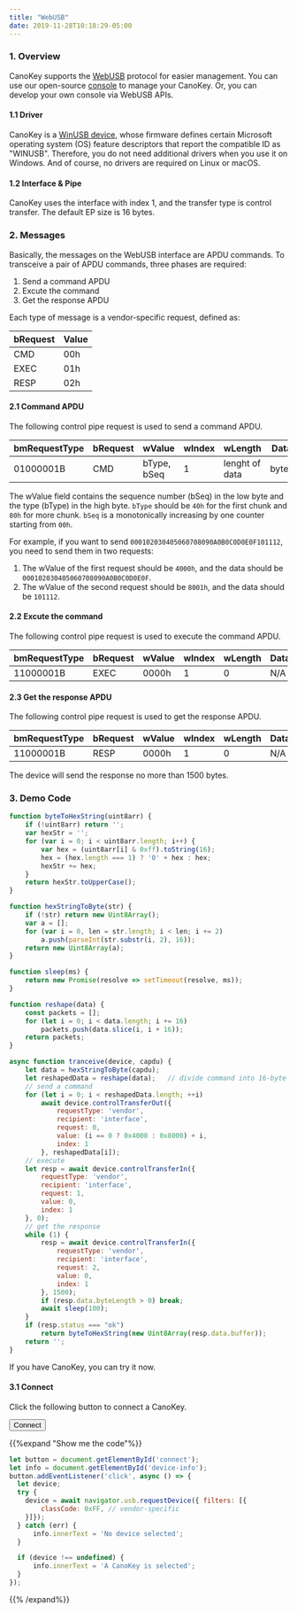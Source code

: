 ```yaml
---
title: "WebUSB"
date: 2019-11-28T10:18:29-05:00
---
```


### 1. Overview

CanoKey supports the [WebUSB](https://wicg.github.io/webusb/) protocol for easier management. You can use our open-source [console](http://) to manage your CanoKey. Or, you can develop your own console via WebUSB APIs.

#### 1.1 Driver

CanoKey is a [WinUSB device](https://docs.microsoft.com/en-us/windows-hardware/drivers/usbcon/automatic-installation-of-winusb), whose firmware defines certain Microsoft operating system (OS) feature descriptors that report the compatible ID as "WINUSB". Therefore, you do not need additional drivers when you use it on Windows. And of course, no drivers are required on Linux or macOS.

#### 1.2 Interface & Pipe

CanoKey uses the interface with index 1, and the transfer type is control transfer. The default EP size is 16 bytes.

### 2. Messages

Basically, the messages on the WebUSB interface are APDU commands. To transceive a pair of APDU commands, three phases are required:

1. Send a command APDU
2. Excute the command
3. Get the response APDU

Each type of message is a vendor-specific request, defined as:

| bRequest | Value |
|----------|-------|
| CMD      | 00h   |
| EXEC     | 01h   |
| RESP     | 02h   |

#### 2.1 Command APDU

The following control pipe request is used to send a command APDU.

| bmRequestType | bRequest | wValue      | wIndex | wLength        | Data  |
| ------------- | -------- | ----------- | ------ | -------------- | ----- |
| 01000001B     | CMD      | bType, bSeq | 1      | lenght of data | bytes |


The wValue field contains the sequence number (bSeq) in the low byte and the type (bType) in the high byte.
`bType` should be `40h` for the first chunk and `80h` for more chunk.
`bSeq` is a monotonically increasing by one counter starting from `00h`.

For example, if you want to send `000102030405060708090A0B0C0D0E0F101112`, you need to send them in two requests:

1. The wValue of the first request should be `4000h`, and the data should be `000102030405060708090A0B0C0D0E0F`.
2. The wValue of the second request should be `8001h`, and the data should be `101112`.

#### 2.2 Excute the command

The following control pipe request is used to execute the command APDU.

| bmRequestType | bRequest | wValue | wIndex | wLength | Data |
| ------------- | -------- | ------ | ------ | ------- | ---- |
| 11000001B     | EXEC     | 0000h  | 1      | 0       | N/A  |

#### 2.3 Get the response APDU

The following control pipe request is used to get the response APDU.

| bmRequestType | bRequest | wValue | wIndex | wLength | Data |
| ------------- | -------- | ------ | ------ | ------- | ---- |
| 11000001B     | RESP     | 0000h  | 1      | 0       | N/A  |

The device will send the response no more than 1500 bytes.

### 3. Demo Code

```js
function byteToHexString(uint8arr) {
    if (!uint8arr) return '';
    var hexStr = '';
    for (var i = 0; i < uint8arr.length; i++) {
        var hex = (uint8arr[i] & 0xff).toString(16);
        hex = (hex.length === 1) ? '0' + hex : hex;
        hexStr += hex;
    }
    return hexStr.toUpperCase();
}

function hexStringToByte(str) {
    if (!str) return new Uint8Array();
    var a = [];
    for (var i = 0, len = str.length; i < len; i += 2)
        a.push(parseInt(str.substr(i, 2), 16));
    return new Uint8Array(a);
}

function sleep(ms) {
    return new Promise(resolve => setTimeout(resolve, ms));
}

function reshape(data) {
    const packets = [];
    for (let i = 0; i < data.length; i += 16)
        packets.push(data.slice(i, i + 16));
    return packets;
}

async function tranceive(device, capdu) {
    let data = hexStringToByte(capdu);
    let reshapedData = reshape(data);   // divide command into 16-byte chunks
    // send a command
    for (let i = 0; i < reshapedData.length; ++i)
        await device.controlTransferOut({
            requestType: 'vendor',
            recipient: 'interface',
            request: 0,
            value: (i == 0 ? 0x4000 : 0x8000) + i,
            index: 1
        }, reshapedData[i]);
    // execute
    let resp = await device.controlTransferIn({
        requestType: 'vendor',
        recipient: 'interface',
        request: 1,
        value: 0,
        index: 1
    }, 0);
    // get the response
    while (1) {
        resp = await device.controlTransferIn({
            requestType: 'vendor',
            recipient: 'interface',
            request: 2,
            value: 0,
            index: 1
        }, 1500);
        if (resp.data.byteLength > 0) break;
        await sleep(100);
    }
    if (resp.status === "ok")
        return byteToHexString(new Uint8Array(resp.data.buffer));
    return '';
}
```

If you have CanoKey, you can try it now.

#### 3.1 Connect

Click the following button to connect a CanoKey.

<button id="connect" class="btn btn-default">Connect</button>
<span id="device-info"></span>

<script>
let button = document.getElementById('connect');
let info = document.getElementById('device-info');
button.addEventListener('click', async () => {
  let device;
  try {
    device = await navigator.usb.requestDevice({ filters: [{
        classCode: 0xFF, // vendor-specific
    }]});
  } catch (err) {
      info.innerText = 'No device selected';
  }

  if (device !== undefined) {
      info.innerText = 'A CanoKey is selected';
  }
});
</script>

{{%expand "Show me the code"%}}
```js
let button = document.getElementById('connect');
let info = document.getElementById('device-info');
button.addEventListener('click', async () => {
  let device;
  try {
    device = await navigator.usb.requestDevice({ filters: [{
        classCode: 0xFF, // vendor-specific
    }]});
  } catch (err) {
      info.innerText = 'No device selected';
  }

  if (device !== undefined) {
      info.innerText = 'A CanoKey is selected';
  }
});
```
{{% /expand%}}

